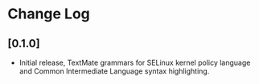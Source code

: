 # Change Log

## [0.1.0]

- Initial release, TextMate grammars for SELinux kernel policy language and Common Intermediate
  Language syntax highlighting.
